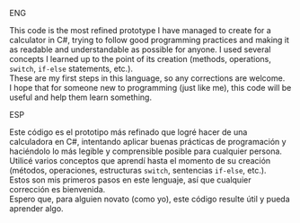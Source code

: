 ENG

This code is the most refined prototype I have managed to create for a calculator in C#, trying to follow good programming practices and making it as readable and understandable as possible for anyone. I used several concepts I learned up to the point of its creation (methods, operations, `switch`, `if-else` statements, etc.).  
These are my first steps in this language, so any corrections are welcome.  
I hope that for someone new to programming (just like me), this code will be useful and help them learn something.

ESP

Este código es el prototipo más refinado que logré hacer de una calculadora en C#, intentando aplicar buenas prácticas de programación y haciéndolo lo más legible y comprensible posible para cualquier persona. Utilicé varios conceptos que aprendí hasta el momento de su creación (métodos, operaciones, estructuras `switch`, sentencias `if-else`, etc.).  
Estos son mis primeros pasos en este lenguaje, así que cualquier corrección es bienvenida.  
Espero que, para alguien novato (como yo), este código resulte útil y pueda aprender algo.
